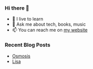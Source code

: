 ### Hi there 👋

- 🌱 I live to learn
- 💬 Ask me about tech, books, music
- 📫 You can reach me on [my website](https://mrcis.me/contact)






### Recent Blog Posts

* [Osmosis](https://mrcis.me/Osmosis)
* [Lisa](https://mrcis.me/Lisa)
